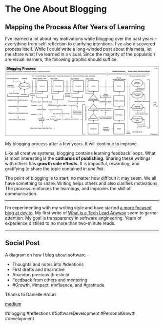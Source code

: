 # The One About Blogging
## Mapping the Process After Years of Learning

I’ve learned a lot about my motivations while blogging over the past years – everything from self-reflection to clarifying intentions. I’ve also discovered process itself. While I could write a long-winded post about this meta, let me share what I’ve learned in a visual. Since the majority of the population are visual learners, the following graphic should suffice.

![A sequence diagram of my blogging process.](images/19-01.png)

My blogging process after a few years. It will continue to improve.

Like all creative systems, blogging contains learning feedback loops. What is most interesting is the **catharsis of publishing**. Sharing these writings with others has **growth side effects**. It is impactful, rewarding, and gratifying to share the topic contained in *one link*.

The point of blogging is to start, no matter how difficult it may seem. We all have something to share. Writing helps others and also clarifies motivations. The process reinforces the learnings, and improves the skill of communication.

---

I’m experimenting with my writing style and have started [a more focused blog at dev.to](https://dev.to/solidi). My first write of [What is a Tech Lead Anyway](https://dev.to/solidi/what-is-a-tech-lead-anyway-483p) seem to garner attention. My goal is transparency in software engineering. Years of experience distilled to no more than two-minute reads.

---

## Social Post

A diagram on how I blog about software -

- Thoughts and notes into #ideations
- First drafts and #narrative
- Abandon precious threshold
- Feedback from others and mentoring
- #Growth, #impact, #influence, and #gratitude

Thanks to Danielle Arcuri

[medium](https://medium.com/@solidi/the-one-about-blogging-cd9e65a2055b)

#blogging #reflections #SoftwareDevelopment #PersonalGrowth #development
